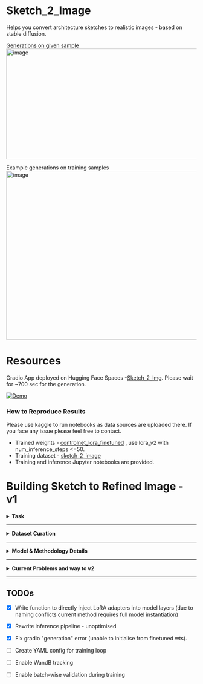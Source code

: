 # Sketch_2_Image
Helps you convert architecture sketches to realistic images - based on stable diffusion.

Generations on given sample
<img width="985" height="292" alt="image" src="https://github.com/user-attachments/assets/10683e32-b99c-460b-be64-a56bbc657949" />


Example generations on training samples
<img width="865" height="446" alt="image" src="https://github.com/user-attachments/assets/3af0a04d-f6c2-4703-a420-ef6d0bb26af3" />




# Resources
Gradio App deployed on Hugging Face Spaces -[Sketch_2_Img](https://huggingface.co/spaces/pilotj/sketch_2_img). Please wait for ~700 sec for the generation.

[![Demo](https://img.shields.io/badge/🤗%20Hugging%20Face%20Space-Sketch2Img-blue)](https://huggingface.co/spaces/pilotj/sketch_2_img)



### How to Reproduce Results
Please use kaggle to run notebooks as data sources are uploaded there. If you face any issue please feel free to contact.
- Trained weights - [controlnet_lora_finetuned](https://www.kaggle.com/datasets/mldtype/lora-weights-full) , use lora_v2 with num_inference_steps <=50.
- Training dataset  - [sketch_2_image](https://www.kaggle.com/datasets/mldtype/sketch-2-image-dataset)
- Training and inference Jupyter notebooks are provided.  

# Building Sketch to Refined Image - v1

<details>
<summary><strong>Task</strong></summary>

Develop, fine-tune, or strategically prompt a small AI model that transforms a predefined hand-drawn building sketch into a refined, structurally consistent image. 

</details>

---

<details>
<summary><strong>Dataset Curation</strong></summary>

Before creating the dataset, I defined a set of requirements to ensure coverage of both structural and stylistic diversity. These requirements were:

- Inclusion of different architectural styles of varying proportions — Modern, Neoclassical, Gothic, American, and Rural  
- Diversity in camera angles/points of view — right, left, and center perspectives.  
- Representation of different materials and, if possible, colors — concrete, steel, brick, stone, glass, and wood.  
- Samples of houses with both angular and flat roofs.  
- Inclusion of some curved structures to avoid overfitting toward straight edges.  
- Examples of glass structures with reflection and transparency to help the model identify glass windows under natural light.  

Based on these requirements, I collected a total of 35 images, sourced partly from the internet and partly from the [Kaggle architecture dataset](https://www.kaggle.com/datasets/wwymak/architecture-dataset). These were colored images of real structures. Initially, I explored whether any construction sketch datasets existed. Although I found one paper on similar work ([Using structure-aware diffusion model to generate renderings of school buildings](https://arxiv.org/pdf/2503.03090)), the dataset was not available, and most publicly available sketch datasets contained only plain outlines. In contrast, architectural diagrams are much more regular and complex in their drawing.  

To address this, I used ChatGPT to generate sketches from the collected real images. 
Each sketch was paired with a small guiding prompt following the syntax: `{structure} of {color} made of {material}`

These prompts were manually created to enforce specific features during generation. Some images were left without prompts to test performance without conditioning. I performed sampling on both prompt-free and prompt-based generation and found that text conditioning worked significantly better in our case.  

For v1, no augmentations were applied apart from these text prompts. I experimented with BLIP2 and Flamingo for automated image captioning to generate such guidance prompts, but their performance was poor, so manual creation was preferred.

</details>

---

<details>
<summary><strong>Model & Methodology Details</strong></summary>

*Method described here is v1 due to time and compute constraints. Possible extensions and better approaches are also discussed.*

As a baseline, Stable Diffusion was tested both with and without text conditioning. In these trials, many outputs degenerated into random noise, while a few managed to produce basic outlines with some color. However, these results proved to be highly sensitive to the specific prompt used.

Our objective is to perform inpainting as well as capture structure details. Since structural consistency is a need, I chose to go with ControlNet (Canny Edge version). ControlNet takes as input the edge map of a provided image and generates a realistic colored image. In our case, the base version of ControlNet could just produce outlines — this is because architecture sketches have multiple pencil strokes and shades to capture not only the structure but also depth and exposure to the light source. Edge maps are mostly binary and have almost no explicit indication of depth or natural light (pixel intensity sometimes captures light information). Due to compute constraints, I chose to go with a 300M parameter base model of ControlNet. I created a custom dataset of 35 images with guiding prompts. I used LoRA to finetune the model.

**Challenge** — Initially I started with Hugging Face's diffusers library to use LoRA; however, a lot of their functions are now deprecated (documentation not updated) and some are under upgradation (discovered this by reading their source code). For ControlNet from a custom checkpoint, there was no direct method — hence I decided to implement custom LoRA and generation pipeline. MSE was used as a loss. 

**Setups tried** —  
- LoRA with rank 4 (weak details) — 40M params  
- LoRA with rank 256 (most cost effective) — 60M params  
- LoRA with rank 512 (most detailed) — 90M params  

It was seen that text conditioning hugely improves generation quality. So the final training happens for `{sketch, prompt}` pairs. We use small prompts with a semi defined structure as discussed above. Best model was decided among a set of models with low loss and good visually aligned generation of provided validation images.

**Improvement Suggested (WIP)** — I have not explicitly enforced number of windows or structural regularity as a condition. One way around this is to generate  edge maps, count the number of rectangles — on target image and generation. A new regularisation term can be added to the loss: `LPIPS(edge_map_tg, edge_map_gen) + K * abs(#rect_tg - #rect_gen)`
where `K` will be a hyper parameter (~0.1). The number of rectangles is directly correlated to the number of windows and to structure as well, hence should improve generation. However, this is highly dependent on the algorithm to count rectangles as for structures made of stone/brick, the number of rectangles will be very large. Hence, a small value of `K` is suggested.

---

### Training Setup

| **Parameter**              | **Details** |
|----------------------------|-------------|
| **Compute**                | Kaggle P100 GPU |
| **Base Models**            | Hugging Face Diffusers (pretrained models) |
| **Frameworks**             | PyTorch (custom DataLoader and LoRA implementation) |
| **Dataset Size (training)**| 32 samples |
| **Batch Size**              | 4 |
| **Total Epochs**            | 250 (early stopped at ~200) |
| **Learning Rate Schedule and Optimiser** | Cosine, AdamW |
| **Initial Learning Rate**   | 5 × 10⁻⁵ |
| **LoRA Rank**               | 512 |

</details>

---

<details><summary><strong>Current Problems and way to v2</strong></summary>

1. **Sensitivity to `num_inference_steps`** : Generation quality and consistency vary significantly across image categories. Emperical observation - It is related to sketch qualtiy and complexity. Unpredictable behavior makes it difficult to generalize the number of steps needed.

2.  **Poor performance without guidance prompt** : Model relies heavily on guidance prompts. Indicates the need for a larger and more diverse training dataset.

3. **Sketch background introduces noise** : Background elements degrade model understanding of the core sketch. This impacts both generation quality and training signal.

### Proposed Way Forward

1. **Remove sketch background** before feeding into the model.
2. **Incorporate edge loss** term during training to enforce structural alignment.
3. **Use ResNet to encode sketch + edge map**
   - Feed both sketch and its edge map through ResNet layers (multi - controlNet)
   - Finetune first few ResNet layers alongside LoRA.
4. **Introduce material-based color/texture maps**
   - Fixed set of maps based on material and texture. Will be fused with initial input. Provide richer guidance for surface properties.
5. **Use multiple randomized prompts per training sample**
   - Replaces current fixed prompts.
   - Reduces overfitting to specific prompt wording.
   - Encourages the model to learn from image maps (e.g., edges, texture) rather than relying heavily on text.
6. **Evaluate model using LPIPS**

</details>

---
## TODOs

- [x] Write function to directly inject LoRA adapters into model layers (due to naming conflicts current method requires full model instantiation)
- [x] Rewrite inference pipeline - unoptimised
- [X] Fix gradio "generation" error (unable to initialise from finetuned wts).
- [ ] Create YAML config for training loop
- [ ] Enable WandB tracking
- [ ] Enable batch-wise validation during training




